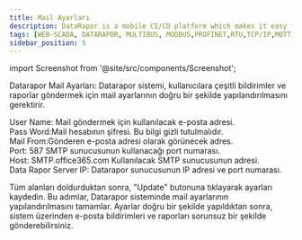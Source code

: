 ```yaml
---
title: Mail Ayarları 
description: DataRapor is a mobile CI/CD platform which makes it easy for you to manage the lifecycle of your mobile applications.
tags: [WEB-SCADA, DATARAPOR, MULTIBUS, MODBUS,PROFINET,RTU,TCP/IP,MQTT,BACNET,SCADA,VERI TOPLAMA]
sidebar_position: 5
---
```


import Screenshot from '@site/src/components/Screenshot';





 


<Screenshot url='/img/device10.png' />



Datarapor Mail Ayarları:
Datarapor sistemi, kullanıcılara çeşitli bildirimler ve raporlar göndermek için mail ayarlarının doğru bir şekilde yapılandırılmasını gerektirir. 


User Name: Mail göndermek için kullanılacak e-posta adresi.  
Pass Word:Mail hesabının şifresi. Bu bilgi gizli tutulmalıdır.  
Mail From:Gönderen e-posta adresi olarak görünecek adres.  
Port: 587  SMTP sunucusunun kullanacağı port numarası.  
Host: SMTP.office365.com Kullanılacak SMTP sunucusunun adresi.  
Data Rapor Server IP: Datarapor sunucusunun IP adresi ve port numarası.  




 
Tüm alanları doldurduktan sonra, "Update" butonuna tıklayarak ayarları kaydedin.
Bu adımlar, Datarapor sisteminde mail ayarlarının yapılandırılmasını tamamlar. Ayarlar doğru bir şekilde yapıldıktan sonra, sistem üzerinden e-posta bildirimleri ve raporları sorunsuz bir şekilde gönderebilirsiniz.





 